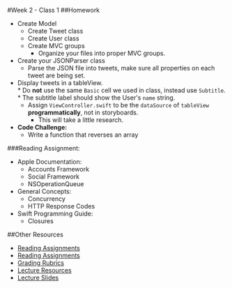 #Week 2 - Class 1
##Homework
* Create Model  
	* Create Tweet class  
	* Create User class  
	* Create MVC groups  
		* Organize your files into proper MVC groups.  
* Create your JSONParser class  
	* Parse the JSON file into tweets, make sure all properties on each tweet are being set.  
* Display tweets in a tableView.  
		* Do **not** use the same `Basic` cell we used in class, instead use `Subtitle`.  
			* The subtitle label should show the User's `name` string.  
	* Assign `ViewController.swift` to be the `dataSource` of `tableView` **programmatically**, not in storyboards.  
		* This will take a little research.  
* **Code Challenge:**  
	* Write a function that reverses an array  

###Reading Assignment:
* Apple Documentation:
	* Accounts Framework
	* Social Framework
	* NSOperationQueue
* General Concepts:
	* Concurrency
	* HTTP Response Codes
* Swift Programming Guide:
	* Closures

##Other Resources
* [Reading Assignments](../../Resources/ra-grading-standard/)
* [Reading Assignments](../../Resources/ra-grading-standard/)
* [Grading Rubrics](../../Resources/)
* [Lecture Resources](lecture/)
* [Lecture Slides](https://www.icloud.com/keynote/000JOeuDHWuUbUJrSdhFhQJcg#Week2_Day1)
